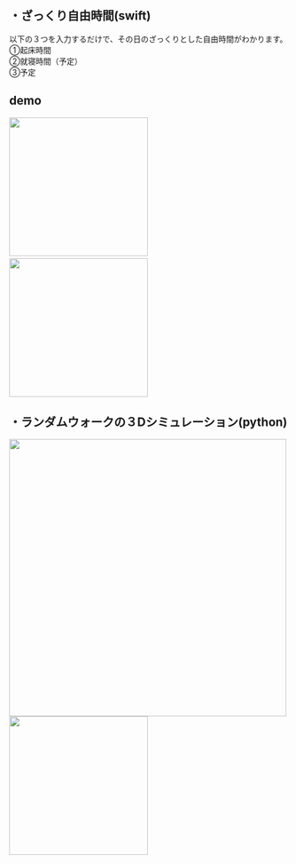 ## ・ざっくり自由時間(swift)
以下の３つを入力するだけで、その日のざっくりとした自由時間がわかります。  
①起床時間  
②就寝時間（予定）  
③予定  

## demo
<img src = "https://user-images.githubusercontent.com/57177320/87248011-0b2d2a00-c492-11ea-93aa-eb86ff45013a.png" width ="250">　　　<img src = "https://user-images.githubusercontent.com/57177320/87247788-e4222880-c490-11ea-9fab-2ae31f41fec8.png" width ="250">

## ・ランダムウォークの３Dシミュレーション(python)

<img src = "https://user-images.githubusercontent.com/57177320/87248378-1f722680-c494-11ea-87bd-575b4006bcd3.png" width ="500">
<img src = "" width ="250">　

